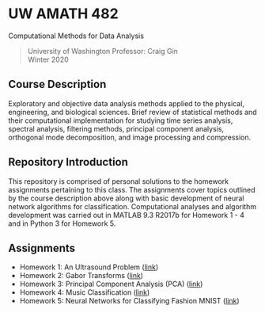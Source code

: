 # UW AMATH 482
Computational Methods for Data Analysis 
> University of Washington
> Professor: Craig Gin  
> Winter 2020

## Course Description
Exploratory and objective data analysis methods applied to the physical, engineering, and biological sciences. Brief review of statistical methods and their computational implementation for studying time series analysis, spectral analysis, filtering methods, principal component analysis, orthogonal mode decomposition, and image processing and compression.

## Repository Introduction
This repository is comprised of personal solutions to the homework assignments pertaining to this class. The assignments
cover topics outlined by the course description above along with basic development of neural network algorithms for classification. Computational analyses and algorithm development was carried out in MATLAB 9.3 R2017b for Homework 1 - 4 and in Python 3 for Homework 5.

## Assignments

- Homework 1: An Ultrasound Problem ([link][1])
- Homework 2: Gabor Transforms ([link][2])
- Homework 3: Principal Component Analysis (PCA) ([link][3])
- Homework 4: Music Classification ([link][4])
- Homework 5: Neural Networks for Classifying Fashion MNIST ([link][5])

[1]: HW1/
[2]: HW2/
[3]: HW3/
[4]: HW4/
[5]: HW5/

